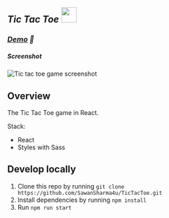 ## _Tic Tac Toe_ <img width="35px" src="https://user-images.githubusercontent.com/86655646/155897163-f78b0ebe-31ee-4f98-b7f8-f6b1097da185.png"></img>

### _[Demo](http://sks-tic-tac-toc.surge.sh/ "Click me!👀") 👀_

##### _Screenshot_
![Tic tac toe game screenshot](https://drive.google.com/file/d/1MgWQSEsoTqJ9yTklhYIqIRGuBjL0MgKT/view?usp=sharing)

## Overview

The Tic Tac Toe game in React.

Stack:

- React
- Styles with Sass

## Develop locally

1. Clone this repo by running `git clone https://github.com/SawanSharma4u/TicTacToe.git`
2. Install dependencies by running `npm install`
3. Run `npm run start`